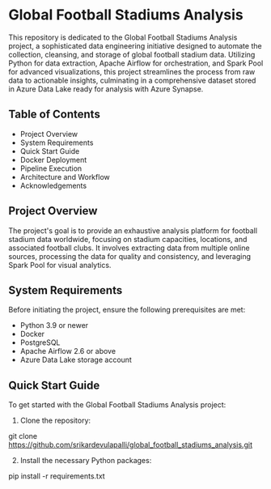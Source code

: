 # Global Football Stadiums Analysis
This repository is dedicated to the Global Football Stadiums Analysis project, a sophisticated data engineering initiative designed to automate the collection, cleansing, and storage of global football stadium data. Utilizing Python for data extraction, Apache Airflow for orchestration, and Spark Pool for advanced visualizations, this project streamlines the process from raw data to actionable insights, culminating in a comprehensive dataset stored in Azure Data Lake ready for analysis with Azure Synapse.

## Table of Contents
- Project Overview
- System Requirements
- Quick Start Guide
- Docker Deployment
- Pipeline Execution
- Architecture and Workflow
- Acknowledgements

## Project Overview
The project's goal is to provide an exhaustive analysis platform for football stadium data worldwide, focusing on stadium capacities, locations, and associated football clubs. It involves extracting data from multiple online sources, processing the data for quality and consistency, and leveraging Spark Pool for visual analytics.

## System Requirements
Before initiating the project, ensure the following prerequisites are met:
- Python 3.9 or newer
- Docker
- PostgreSQL
- Apache Airflow 2.6 or above
- Azure Data Lake storage account

## Quick Start Guide
To get started with the Global Football Stadiums Analysis project:

1. Clone the repository:

git clone https://github.com/srikardevulapalli/global_football_stadiums_analysis.git

2. Install the necessary Python packages:

pip install -r requirements.txt
 


